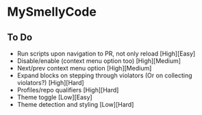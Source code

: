# MySmellyCode

## To Do
- Run scripts upon navigation to PR, not only reload [High][Easy]
- Disable/enable (context menu option too) [High][Medium]
- Next/prev context menu option [High][Medium]
- Expand blocks on stepping through violators (Or on collecting violators?) [High][Hard]
- Profiles/repo qualifiers [High][Hard]
- Theme toggle [Low][Easy]
- Theme detection and styling [Low][Hard]